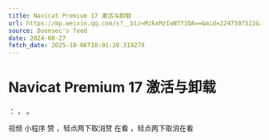 ```yaml
---
title: Navicat Premium 17 激活与卸载
url: https://mp.weixin.qq.com/s?__biz=MzkxMzIwNTY1OA==&mid=2247507522&idx=1&sn=dd47ec5f5a84d13e4a84bdee710eeb94
source: Doonsec's feed
date: 2024-08-27
fetch_date: 2025-10-06T18:01:20.319279
---
```


# Navicat Premium 17 激活与卸载

：
，
。

视频
小程序
赞
，轻点两下取消赞
在看
，轻点两下取消在看